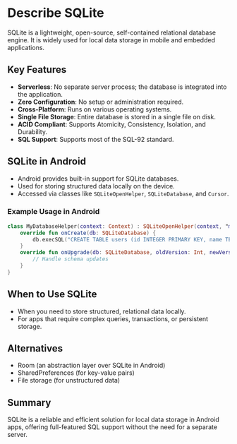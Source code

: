# Describe SQLite

SQLite is a lightweight, open-source, self-contained relational database engine. It is widely used for local data storage in mobile and embedded applications.

## Key Features
- **Serverless**: No separate server process; the database is integrated into the application.
- **Zero Configuration**: No setup or administration required.
- **Cross-Platform**: Runs on various operating systems.
- **Single File Storage**: Entire database is stored in a single file on disk.
- **ACID Compliant**: Supports Atomicity, Consistency, Isolation, and Durability.
- **SQL Support**: Supports most of the SQL-92 standard.

## SQLite in Android
- Android provides built-in support for SQLite databases.
- Used for storing structured data locally on the device.
- Accessed via classes like `SQLiteOpenHelper`, `SQLiteDatabase`, and `Cursor`.

### Example Usage in Android
```kotlin
class MyDatabaseHelper(context: Context) : SQLiteOpenHelper(context, "mydb", null, 1) {
    override fun onCreate(db: SQLiteDatabase) {
        db.execSQL("CREATE TABLE users (id INTEGER PRIMARY KEY, name TEXT)")
    }
    override fun onUpgrade(db: SQLiteDatabase, oldVersion: Int, newVersion: Int) {
        // Handle schema updates
    }
}
```

## When to Use SQLite
- When you need to store structured, relational data locally.
- For apps that require complex queries, transactions, or persistent storage.

## Alternatives
- Room (an abstraction layer over SQLite in Android)
- SharedPreferences (for key-value pairs)
- File storage (for unstructured data)

## Summary
SQLite is a reliable and efficient solution for local data storage in Android apps, offering full-featured SQL support without the need for a separate server.
